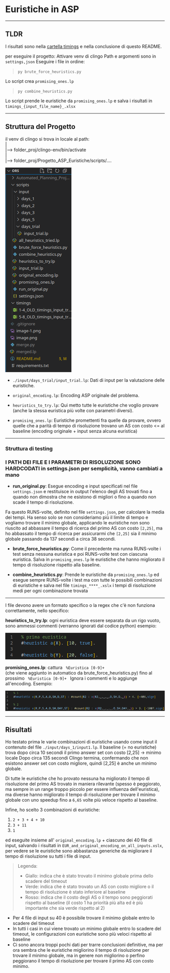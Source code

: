 # Euristiche in ASP

---

## TLDR

I risultati sono nella [cartella timings](https://github.com/PierpaoloSpadafora/Progetto_ASP_Euristiche/tree/main/timings)
 e nella conclusione di questo README.

per eseguire il progetto:
Attivare venv di clingo
Path e argomenti sono in `settings,json`
Eseguire i file in ordine:

> `py brute_force_heuristics.py`

Lo script crea `promising_ones.lp`

> `py combine_heuristics.py`

Lo script prende le euristiche da `promising_ones.lp` e salva i risultati in `timings_{input_file_name}_.xlsx`

---

## Struttura del Progetto

il venv di clingo si trova in locale al path: <br>
| <br>
|--> folder_proj/clingo-env/bin/activate <br>
| <br>
|--> folder_proj/Progetto_ASP_Euristiche/scripts/.... <br>

![alt text](./immagini_readme/image-2.png)

* `./input/days_trial/input_trial.lp`: Dati di input per la valutazione delle euristiche.

* `original_encoding.lp`: Encoding ASP originale del problema.

* `heuristics_to_try.lp`: Qui metto tutte le euristiche che voglio provare (anche la stessa euristica più volte con parametri diversi).
* `promising_ones.lp`: Euristiche promettenti fra quelle da provare, ovvero quelle che a parità di tempo di risoluzione trovano un AS con costo <= al baseline (encoding originale + input senza alcuna euristica)

---

### Struttura di testing

### I PATH DEI FILE E I PARAMETRI DI RISOLUZIONE SONO HARDCODATI in settings.json per semplicità, vanno cambiati a mano

* **run\_original.py**: Esegue encoding e input specificati nel file `settings.json` e restituisce in output l'elenco degli AS trovati fino a quando non dimostra che ne esistono di migliori o fino a quando non scade il tempo di risoluzione.

Fa questo RUNS-volte, definito nel file `settings.json`, per calcolare la media dei tempi.
Ha senso solo se non consideriamo più il limite di tempo e vogliamo trovare il minimo globale, applicando le euristiche non sono riuscito ad abbassare il tempo di ricerca del primo AS con costo `[2,25]`, ma ho abbassato il tempo di ricerca per assicurarmi che `[2,25]` sia il minimo globale passando da 137 secondi a circa 38 secondi.

* **brute\_force\_heuristics.py**: Come il precedente ma runna RUNS-volte i test senza nessuna euristica e poi RUNS-volte test con ciascuna euristica.
Salva in `promising_ones.lp` le euristiche che hanno migliorato il tempo di risoluzione rispetto alla baseline.

* **combine\_heuristics.py**: Prende le euristiche da `promising_ones.lp` ed esegue sempre RUNS-volte i test ma con tutte le possibili combinazioni di euristiche e salva nel file `timings_****_.xslx` i tempi di risoluzione medi per ogni combinazione trovata

---

I file devono avere un formato specifico o la regex che c'è non funziona correttamente, nello specifico:

**heuristics_to_try.lp**: ogni euristica deve essere separata da un rigo vuoto, sono ammessi commenti (verranno ignorati dal codice python) esempio:

![alt text](./immagini_readme/image-1.png)

**promising_ones.lp**: cattura <code> %Euristica [0-9]+ </code> (che viene aggiunto in automatico da brute_force_heuristics.py) fino al prossimo <code> %Euristica [0-9]+ </code>
Ignora i commenti e lo aggiunge all'encoding.
Esempio:

![alt text](./immagini_readme/image.png)

---

## Risultati

Ho testato prima le varie combinazioni di euristiche usando come input il contenuto del file `./input/days_1/input1.lp`.
Il baseline (= no euristiche) trova dopo circa 10 secondi il primo answer set con costo [2,25] -> minimo locale
Dopo circa 135 secondi Clingo termina, confermando che non esistono answer set con costo migliore, quindi [2,25] è anche un minimo globale.

Di tutte le euristiche che ho provato nessuna ha migliorato il tempo di risoluzione del primo AS trovato in maniera rilevante (spesso è peggiorato, ma sempre in un range troppo piccolo per essere influenza dell'euristica), ma diverse hanno migliorato il tempo di risoluzione per trovare il minimo globale con uno speedup fino a `6,65` volte più veloce rispetto al baseline.

Infine, ho scelto 3 combinazioni di euristiche:

1. `2 + 3 + 4 + 10`
2. `3 + 11`
3. `1`

ed eseguite insieme all' `original_encoding.lp` + ciascuno dei 40 file di input, salvando i risultati in `EUR_and_original_encoding_on_all_inputs.xslx`, per vedere se le euristiche sono abbastanza generiche da migliorare il tempo di risoluzione su tutti i file di input.

> Legenda:
> - Giallo: indica che è stato trovato il minimo globale prima dello scadere del timeout
> - Verde: indica che è stato trovato un AS con costo migliore o il tempo di risoluzione è stato inferiore al baseline
> - Rosso: indica che il costo degli AS o il tempo sono peggiorati rispetto al baseline (il costo 1 ha priorità più alta ed è più importante che sia verde rispetto al 2)

- Per 4 file di input su 40 è possibile trovare il minimo globale entro lo scadere del timeout
- In tutti i casi in cui viene trovato un minimo globale entro lo scadere del timeout, le configurazioni con euristiche sono più veloci rispetto al baseline
- Ci sono ancora troppi pochi dati per trarre conclusioni definitive, ma per ora sembra che le euristiche migliorino il tempo di risoluzione per trovare il minimo globale, ma in genere non migliorino o perfino peggiorano il tempo di risoluzione per trovare il primo AS con costo minimo.
